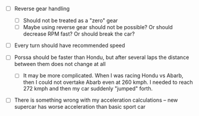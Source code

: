 - [ ] Reverse gear handling
  - [ ] Should not be treated as a "zero" gear
  - [ ] Maybe using reverse gear should not be possible? Or should decrease RPM fast? Or should break the car?
- [ ] Every turn should have recommended speed
- [ ] Porssa should be faster than Hondu, but after several laps the distance between them does not change at all
  - [ ] It  may be more complicated. When I was racing Hondu vs Abarb, then I could not overtake Abarb even at 260 kmph. I needed to reach 272 kmph and then my car suddenly "jumped" forth.
- [ ] There is something wrong with my acceleration calculations – new supercar has worse acceleration than basic sport car

